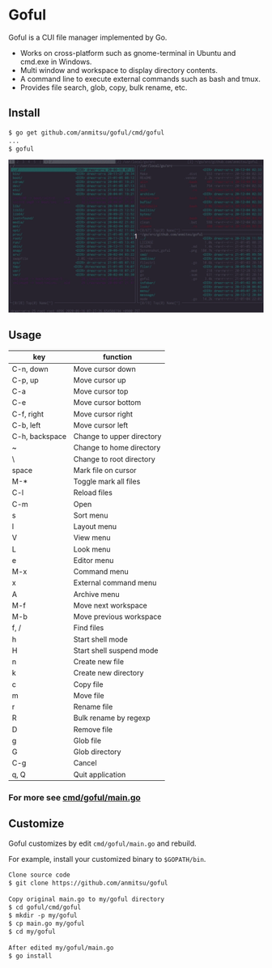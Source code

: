 # Goful

Goful is a CUI file manager implemented by Go.

* Works on cross-platform such as gnome-terminal in Ubuntu and cmd.exe in
  Windows.
* Multi window and workspace to display directory contents.
* A command line to execute external commands such as bash and tmux.
* Provides file search, glob, copy, bulk rename, etc.

## Install

    $ go get github.com/anmitsu/goful/cmd/goful
    ...
    $ goful

![goful](<_demo/readme_top.gif>)

## Usage

| key            | function |
-----------------|-------
| C-n, down      | Move cursor down |
| C-p, up        | Move cursor up |
| C-a            | Move cursor top |
| C-e            | Move cursor bottom |
| C-f, right     | Move cursor right |
| C-b, left      | Move cursor left |
| C-h, backspace | Change to upper directory |
| ~              | Change to home directory |
| \              | Change to root directory |
| space          | Mark file on cursor |
| M-*            | Toggle mark all files |
| C-l            | Reload files |
| C-m            | Open |
| s              | Sort menu |
| l              | Layout menu |
| V              | View menu |
| L              | Look menu |
| e              | Editor menu |
| M-x            | Command menu |
| x              | External command menu |
| A              | Archive menu |
| M-f            | Move next workspace |
| M-b            | Move previous workspace |
| f, /           | Find files |
| h              | Start shell mode |
| H              | Start shell suspend mode |
| n              | Create new file |
| k              | Create new directory |
| c              | Copy file |
| m              | Move file |
| r              | Rename file |
| R              | Bulk rename by regexp |
| D              | Remove file |
| g              | Glob file |
| G              | Glob directory |
| C-g            | Cancel |
| q, Q           | Quit application |

### For more see [cmd/goful/main.go](cmd/goful/main.go)

## Customize

Goful customizes by edit `cmd/goful/main.go` and rebuild.

For example, install your customized binary to `$GOPATH/bin`.

    Clone source code
    $ git clone https://github.com/anmitsu/goful

    Copy original main.go to my/goful directory
    $ cd goful/cmd/goful
    $ mkdir -p my/goful
    $ cp main.go my/goful
    $ cd my/goful
    
    After edited my/goful/main.go
    $ go install

